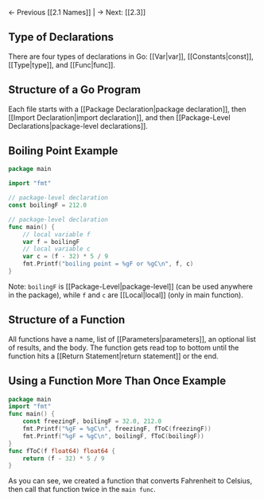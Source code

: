 ← Previous [[2.1 Names]] | → Next: [[2.3]]

## Type of Declarations
There are four types of declarations in Go: [[Var|var]], [[Constants|const]], [[Type|type]], and [[Func|func]].

## Structure of a Go Program
Each file starts with a [[Package Declaration|package declaration]], then [[Import Declaration|import declaration]], and then [[Package-Level Declarations|package-level declarations]]. 

## Boiling Point Example
```go
package main

import "fmt"

// package-level declaration
const boilingF = 212.0

// package-level declaration
func main() {
	// local variable f
	var f = boilingF
	// local variable c
	var c = (f - 32) * 5 / 9
	fmt.Printf("boiling point = %gF or %gC\n", f, c)
}
```
Note: `boilingF` is [[Package-Level|package-level]] (can be used anywhere in the package), while `f` and `c` are [[Local|local]] (only in main function).

## Structure of a Function
All functions have a name, list of [[Parameters|parameters]], an optional list of results, and the body. The function gets read top to bottom until the function hits a [[Return Statement|return statement]] or the end.

## Using a Function More Than Once Example
```go
package main
import "fmt"
func main() {
    const freezingF, boilingF = 32.0, 212.0
    fmt.Printf("%gF = %gC\n", freezingF, fToC(freezingF))
    fmt.Printf("%gF = %gC\n", boilingF, fToC(boilingF))
}
func fToC(f float64) float64 {
    return (f - 32) * 5 / 9
}
```

As you can see, we created a function that converts Fahrenheit to Celsius, then call that function twice in the `main func`.